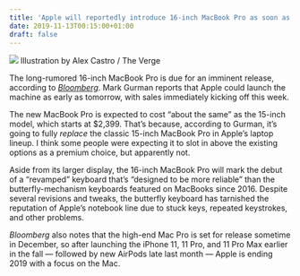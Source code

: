 ```yaml
---
title: 'Apple will reportedly introduce 16-inch MacBook Pro as soon as tomorrow'
date: 2019-11-13T00:15:00+01:00
draft: false
---
```


![](https://cdn.vox-cdn.com/thumbor/5p78BHch5vVt5yA5wnrEXO3OEFI=/0x0:2040x1360/1310x873/cdn.vox-cdn.com/uploads/chorus_image/image/65688322/acastro_180604_1777_apple_wwdc_0003.0.jpg) Illustration by Alex Castro / The Verge

The long-rumored 16-inch MacBook Pro is due for an imminent release, according to [_Bloomberg_](https://www.bloomberg.com/news/articles/2019-11-12/apple-to-update-macbook-pro-with-new-keyboard-after-complaints). Mark Gurman reports that Apple could launch the machine as early as tomorrow, with sales immediately kicking off this week.

The new MacBook Pro is expected to cost “about the same” as the 15-inch model, which starts at $2,399. That’s because, according to Gurman, it’s going to fully _replace_ the classic 15-inch MacBook Pro in Apple’s laptop lineup. I think some people were expecting it to slot in above the existing options as a premium choice, but apparently not.

Aside from its larger display, the 16-inch MacBook Pro will mark the debut of a “revamped” keyboard that’s “designed to be more reliable” than the butterfly-mechanism keyboards featured on MacBooks since 2016. Despite several revisions and tweaks, the butterfly keyboard has tarnished the reputation of Apple’s notebook line due to stuck keys, repeated keystrokes, and other problems.

_Bloomberg_ also notes that the high-end Mac Pro is set for release sometime in December, so after launching the iPhone 11, 11 Pro, and 11 Pro Max earlier in the fall — followed by new AirPods late last month — Apple is ending 2019 with a focus on the Mac.